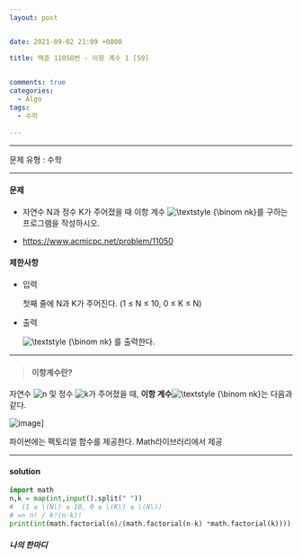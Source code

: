 ```yaml
---
layout: post


date: 2021-09-02 21:09 +0800

title: 백준 11050번 - 이항 계수 1 [59]

  
comments: true
categories: 
  - Algo
tags: 
  - 수학
  
---
```


---



문제 유형 : 수학

---

#### 문제

- 자연수 N과 정수 K가 주어졌을 때 이항 계수 ![\textstyle {\binom  nk}](https://wikimedia.org/api/rest_v1/media/math/render/svg/20897631d805059d3e86b791c9d6b96c0f20abf4)를 구하는 프로그램을 작성하시오.

- https://www.acmicpc.net/problem/11050

#### 제한사항

- 입력

  첫째 줄에 N과 K가 주어진다. (1 ≤ N ≤ 10, 0 ≤ K ≤ N)

- 출력

  ![\textstyle {\binom  nk}](https://wikimedia.org/api/rest_v1/media/math/render/svg/20897631d805059d3e86b791c9d6b96c0f20abf4) 를 출력한다.



---

> #### 이항계수란?

자연수 ![n](https://wikimedia.org/api/rest_v1/media/math/render/svg/a601995d55609f2d9f5e233e36fbe9ea26011b3b) 및 정수 ![k](https://wikimedia.org/api/rest_v1/media/math/render/svg/c3c9a2c7b599b37105512c5d570edc034056dd40)가 주어졌을 때, **이항 계수**![\textstyle {\binom  nk}](https://wikimedia.org/api/rest_v1/media/math/render/svg/20897631d805059d3e86b791c9d6b96c0f20abf4)는 다음과 같다.

![image](https://wikimedia.org/api/rest_v1/media/math/render/svg/af575850eec19a2efa2ac71d38c3a4c7af88bf5d)]



파이썬에는 팩토리얼 함수를 제공한다. Math라이브러리에서 제공

---

#### solution

```python
import math
n,k = map(int,input().split(" "))
#  (1 ≤ \(N\) ≤ 10, 0 ≤ \(K\) ≤ \(N\))
# => n! / k!(n-k)!
print(int(math.factorial(n)/(math.factorial(n-k) *math.factorial(k))))
```



 ##### 나의 한마디

